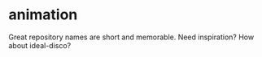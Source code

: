 # animation
Great repository names are short and memorable. Need inspiration? How about ideal-disco?
